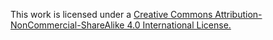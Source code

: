 This work is licensed under a [Creative Commons Attribution-NonCommercial-ShareAlike 4.0 International License.](https://creativecommons.org/licenses/by-nc-sa/4.0/)

